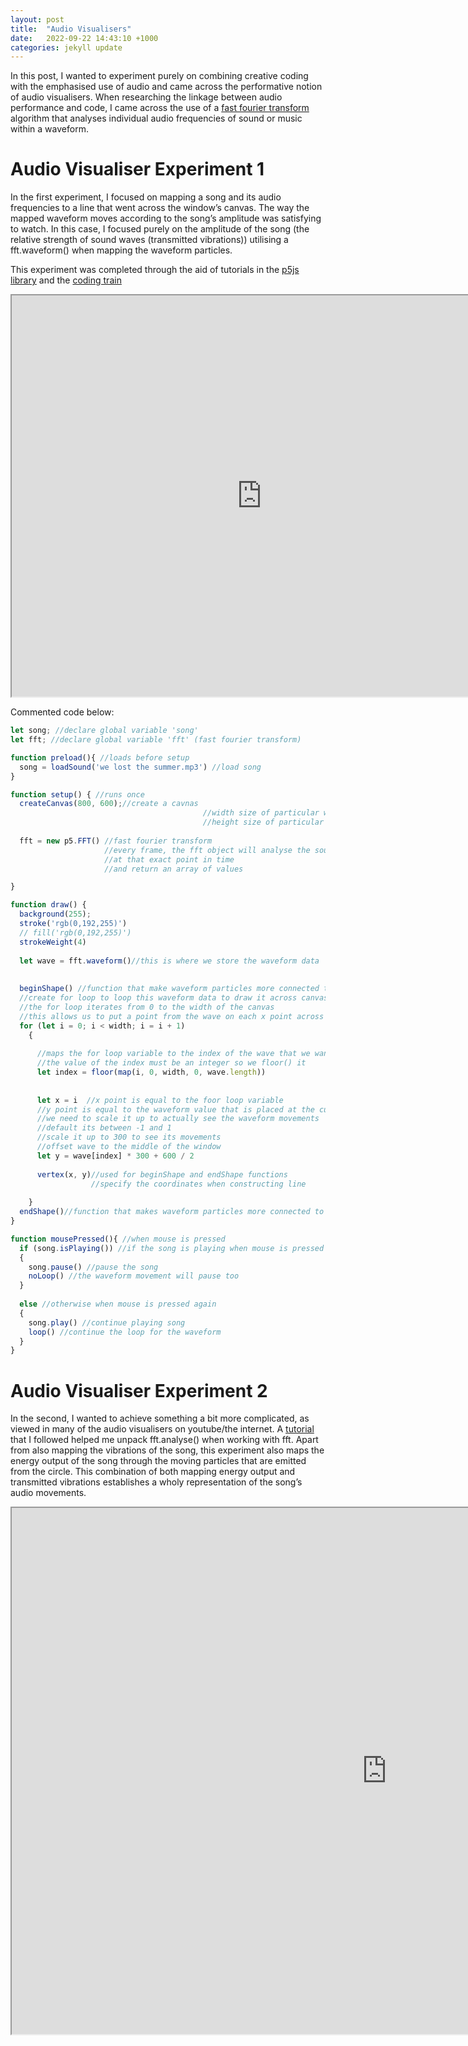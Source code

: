 ```yaml
---
layout: post
title:  "Audio Visualisers"
date:   2022-09-22 14:43:10 +1000
categories: jekyll update
---
```


In this post, I wanted to experiment purely on combining creative coding with the emphasised use of audio and came across the performative notion of audio visualisers. When researching the linkage between audio performance and code, I came across the use of a [fast fourier transform]( https://p5js.org/reference/#/p5.FFT) algorithm that analyses individual audio frequencies of sound or music within a waveform. 

# Audio Visualiser Experiment 1

In the first experiment, I focused on mapping a song and its audio frequencies to a line that went across the window’s canvas. The way the mapped waveform moves according to the song’s amplitude was satisfying to watch. In this case, I focused purely on the amplitude of the song (the relative strength of sound waves (transmitted vibrations)) utilising a fft.waveform() when mapping the waveform particles. 

This experiment was completed through the aid of tutorials in the [p5js library]( https://p5js.org/reference/#/p5.FFT) and the [coding train]( https://youtu.be/2O3nm0Nvbi4)

<iframe src="https://editor.p5js.org/vivianluh/full/AKuTEAARv" width="800" height="642"></iframe>

Commented code below:

~~~js
let song; //declare global variable 'song'
let fft; //declare global variable 'fft' (fast fourier transform)

function preload(){ //loads before setup
  song = loadSound('we lost the summer.mp3') //load song
}

function setup() { //runs once
  createCanvas(800, 600);//create a cavnas 
                                           //width size of particular window
                                           //height size of particular 
  
  fft = new p5.FFT() //fast fourier transform 
                     //every frame, the fft object will analyse the sound
                     //at that exact point in time 
                     //and return an array of values

}

function draw() {
  background(255);
  stroke('rgb(0,192,255)')
  // fill('rgb(0,192,255)')
  strokeWeight(4) 
  
  let wave = fft.waveform()//this is where we store the waveform data
  
  
  beginShape() //function that make waveform particles more connected to a line
  //create for loop to loop this waveform data to draw it across canvas
  //the for loop iterates from 0 to the width of the canvas
  //this allows us to put a point from the wave on each x point across the whole screen
  for (let i = 0; i < width; i = i + 1)
    {
      
      //maps the for loop variable to the index of the wave that we want
      //the value of the index must be an integer so we floor() it
      let index = floor(map(i, 0, width, 0, wave.length))
      
     
      let x = i  //x point is equal to the foor loop variable 
      //y point is equal to the waveform value that is placed at the current index 
      //we need to scale it up to actually see the waveform movements 
      //default its between -1 and 1
      //scale it up to 300 to see its movements
      //offset wave to the middle of the window
      let y = wave[index] * 300 + 600 / 2
      
      vertex(x, y)//used for beginShape and endShape functions 
                  //specify the coordinates when constructing line
      
    }
  endShape()//function that makes waveform particles more connected to a line
}

function mousePressed(){ //when mouse is pressed
  if (song.isPlaying()) //if the song is playing when mouse is pressed
  {
    song.pause() //pause the song
    noLoop() //the waveform movement will pause too
  }
  
  else //otherwise when mouse is pressed again
  {
    song.play() //continue playing song
    loop() //continue the loop for the waveform
  }
}
~~~

# Audio Visualiser Experiment 2

In the second, I wanted to achieve something a bit more complicated, as viewed in many of the audio visualisers on youtube/the internet. A [tutorial]( https://youtu.be/uk96O7N1Yo0) that I followed helped me unpack fft.analyse() when working with fft. Apart from also mapping the vibrations of the song, this experiment also maps the energy output of the song through the moving particles that are emitted from the circle. This combination of both mapping energy output and transmitted vibrations establishes a wholy representation of the song’s audio movements. 

<iframe src="https://editor.p5js.org/vivianluh/full/q2qKaXeJp" width="1200" height="842"></iframe>


